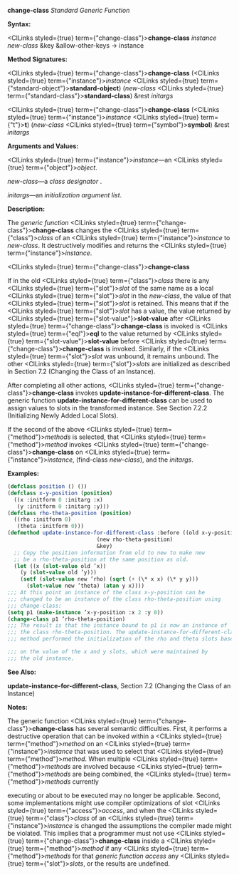 **change-class** *Standard Generic Function* 



**Syntax:** 



<ClLinks styled={true} term={"change-class"}><b>change-class</b></ClLinks> *instance new-class* &amp;key &amp;allow-other-keys → instance 



**Method Signatures:** 



<ClLinks styled={true} term={"change-class"}><b>change-class</b></ClLinks> (<ClLinks styled={true} term={"instance"}><i>instance</i></ClLinks> <ClLinks styled={true} term={"standard-object"}><b>standard-object</b></ClLinks>) (*new-class* <ClLinks styled={true} term={"standard-class"}><b>standard-class</b></ClLinks>) &amp;rest *initargs* 



<ClLinks styled={true} term={"change-class"}><b>change-class</b></ClLinks> (<ClLinks styled={true} term={"instance"}><i>instance</i></ClLinks> <ClLinks styled={true} term={"t"}><b>t</b></ClLinks>) (*new-class* <ClLinks styled={true} term={"symbol"}><b>symbol</b></ClLinks>) &amp;rest *initargs* 



**Arguments and Values:** 



<ClLinks styled={true} term={"instance"}><i>instance</i></ClLinks>—an <ClLinks styled={true} term={"object"}><i>object</i></ClLinks>. 



*new-class*—a *class designator* . 



*initargs*—an *initialization argument list*. 



**Description:** 



The *generic function* <ClLinks styled={true} term={"change-class"}><b>change-class</b></ClLinks> changes the <ClLinks styled={true} term={"class"}><i>class</i></ClLinks> of an <ClLinks styled={true} term={"instance"}><i>instance</i></ClLinks> to *new-class*. It destructively modifies and returns the <ClLinks styled={true} term={"instance"}><i>instance</i></ClLinks>. 







 



 



<ClLinks styled={true} term={"change-class"}><b>change-class</b></ClLinks> 



If in the old <ClLinks styled={true} term={"class"}><i>class</i></ClLinks> there is any <ClLinks styled={true} term={"slot"}><i>slot</i></ClLinks> of the same name as a local <ClLinks styled={true} term={"slot"}><i>slot</i></ClLinks> in the *new-class*, the value of that <ClLinks styled={true} term={"slot"}><i>slot</i></ClLinks> is retained. This means that if the <ClLinks styled={true} term={"slot"}><i>slot</i></ClLinks> has a value, the value returned by <ClLinks styled={true} term={"slot-value"}><b>slot-value</b></ClLinks> after <ClLinks styled={true} term={"change-class"}><b>change-class</b></ClLinks> is invoked is <ClLinks styled={true} term={"eql"}><b>eql</b></ClLinks> to the value returned by <ClLinks styled={true} term={"slot-value"}><b>slot-value</b></ClLinks> before <ClLinks styled={true} term={"change-class"}><b>change-class</b></ClLinks> is invoked. Similarly, if the <ClLinks styled={true} term={"slot"}><i>slot</i></ClLinks> was unbound, it remains unbound. The other <ClLinks styled={true} term={"slot"}><i>slots</i></ClLinks> are initialized as described in Section 7.2 (Changing the Class of an Instance). 



After completing all other actions, <ClLinks styled={true} term={"change-class"}><b>change-class</b></ClLinks> invokes **update-instance-for-different-class**. The generic function **update-instance-for-different-class** can be used to assign values to slots in the transformed instance. See Section 7.2.2 (Initializing Newly Added Local Slots). 



If the second of the above <ClLinks styled={true} term={"method"}><i>methods</i></ClLinks> is selected, that <ClLinks styled={true} term={"method"}><i>method</i></ClLinks> invokes <ClLinks styled={true} term={"change-class"}><b>change-class</b></ClLinks> on <ClLinks styled={true} term={"instance"}><i>instance</i></ClLinks>, (find-class *new-class*), and the *initargs*. 



**Examples:**
```lisp
(defclass position () ()) 
(defclass x-y-position (position) 
  ((x :initform 0 :initarg :x) 
   (y :initform 0 :initarg :y))) 
(defclass rho-theta-position (position) 
  ((rho :initform 0) 
   (theta :initform 0))) 
(defmethod update-instance-for-different-class :before ((old x-y-position) 
							(new rho-theta-position) 
							&key) 
  ;; Copy the position information from old to new to make new 
  ;; be a rho-theta-position at the same position as old. 
  (let ((x (slot-value old ’x)) 
	(y (slot-value old ’y))) 
    (setf (slot-value new ’rho) (sqrt (+ (\* x x) (\* y y))) 
	  (slot-value new ’theta) (atan y x)))) 
;;; At this point an instance of the class x-y-position can be 
;;; changed to be an instance of the class rho-theta-position using 
;;; change-class: 
(setq p1 (make-instance ’x-y-position :x 2 :y 0)) 
(change-class p1 ’rho-theta-position) 
;;; The result is that the instance bound to p1 is now an instance of 
;;; the class rho-theta-position. The update-instance-for-different-class 
;;; method performed the initialization of the rho and theta slots based 

;;; on the value of the x and y slots, which were maintained by 
;;; the old instance. 
```
**See Also:** 



**update-instance-for-different-class**, Section 7.2 (Changing the Class of an Instance) 



**Notes:** 



The generic function <ClLinks styled={true} term={"change-class"}><b>change-class</b></ClLinks> has several semantic difficulties. First, it performs a destructive operation that can be invoked within a <ClLinks styled={true} term={"method"}><i>method</i></ClLinks> on an <ClLinks styled={true} term={"instance"}><i>instance</i></ClLinks> that was used to select that <ClLinks styled={true} term={"method"}><i>method</i></ClLinks>. When multiple <ClLinks styled={true} term={"method"}><i>methods</i></ClLinks> are involved because <ClLinks styled={true} term={"method"}><i>methods</i></ClLinks> are being combined, the <ClLinks styled={true} term={"method"}><i>methods</i></ClLinks> currently 



executing or about to be executed may no longer be applicable. Second, some implementations might use compiler optimizations of slot <ClLinks styled={true} term={"access"}><i>access</i></ClLinks>, and when the <ClLinks styled={true} term={"class"}><i>class</i></ClLinks> of an <ClLinks styled={true} term={"instance"}><i>instance</i></ClLinks> is changed the assumptions the compiler made might be violated. This implies that a programmer must not use <ClLinks styled={true} term={"change-class"}><b>change-class</b></ClLinks> inside a <ClLinks styled={true} term={"method"}><i>method</i></ClLinks> if any <ClLinks styled={true} term={"method"}><i>methods</i></ClLinks> for that *generic function access* any <ClLinks styled={true} term={"slot"}><i>slots</i></ClLinks>, or the results are undefined. 



